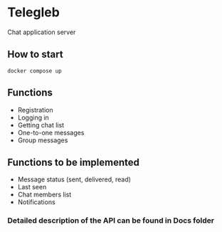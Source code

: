 # Telegleb
Chat application server

## How to start
```
docker compose up
```

## Functions
- Registration
- Logging in
- Getting chat list
- One-to-one messages
- Group messages

## Functions to be implemented
- Message status (sent, delivered, read)
- Last seen
- Chat members list
- Notifications

### Detailed description of the API can be found in Docs folder
